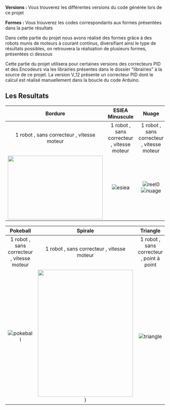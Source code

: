 
**Versions :** Vous trouverez les différentes versions du code générée lors de ce projet

**Formes :** Vous trouverez les codes correspondants aux formes présentées dans la partie résultats

Dans cette partie du projet nous avons réalisé des formes grâce à des robots munis de moteurs à courant continus, diversifiant ainsi le type de résultats possibles, on retrouvera la réalisation de plusieurs formes, présentées ci dessous 

Cette partie du projet utilisera pour certaines versions des correcteurs PID et des Encodeurs via les librairies présentes dans le dossier "librairies" à la source de ce projet. La version V_12 présente un correcteur PID dont le calcul est réalisé manuellement dans la boucle du code Arduino.

## Les Resultats

Bordure         |  ESIEA Minuscule           |  Nuage          |  Mandala   
:-------------------------:|:-------------------------:|:-------------------------:|:-------------------------:
1 robot , sans correcteur , vitesse moteur        |  1 robot , sans correcteur , vitesse moteur          |  1 robot , sans correcteur , vitesse moteur | 4 robot , avec correcteur , vitesse moteur
<img src="https://user-images.githubusercontent.com/30113273/115064386-26c7d400-9eed-11eb-8979-5c9a79ba1ebc.JPG" width="300" height="200">|![esiea](https://user-images.githubusercontent.com/30113273/115063816-5b875b80-9eec-11eb-9fc3-02121d5069ef.PNG)|![reel0](https://user-images.githubusercontent.com/30113273/115063562-064b4a00-9eec-11eb-9a3e-65f6cdf1b81f.PNG)![nuage](https://user-images.githubusercontent.com/30113273/115063754-47435e80-9eec-11eb-8258-fa095eb1c958.PNG)|![reel](https://user-images.githubusercontent.com/30113273/115063535-fdf30f00-9eeb-11eb-8133-ca84053e5e43.PNG)




Pokeball         |  Spirale         |  Triangle        | Cercle   
:-------------------------:|:-------------------------:|:-------------------------:|:-------------------------:
1 robot , sans correcteur , vitesse moteur        |  1 robot , sans correcteur , vitesse moteur          |  1 robot , sans correcteur , point à point | 1 robot, avec correcteur, vitesse de consigne
![pokeball](https://user-images.githubusercontent.com/30113273/115063840-64782d00-9eec-11eb-9bee-b85afff8aa44.PNG)|<img src="https://user-images.githubusercontent.com/30113273/115063949-8ec9ea80-9eec-11eb-979e-9c469ae899d4.PNG" width="300" height="400">)|![triangle](https://user-images.githubusercontent.com/30113273/115063958-938e9e80-9eec-11eb-825e-9ad4aa39adb6.PNG)|![cercle](https://user-images.githubusercontent.com/30113273/115068191-37c71400-9ef2-11eb-9ede-d5f7e847e1d6.PNG)



